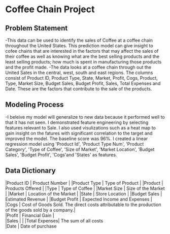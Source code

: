 # Coffee Chain Project

## Problem Statement 
-This data can be used to identify the sales of Coffee at a coffee chain throughout the United States. This prediction model can give insight to cofee chains that are interested in the factors that may affect the sales of their coffee as well as knowing what are the best selling products and the least selling products; how much is spent in manufacturing those products and the profit made. 
-The data looks at a coffee chain through out the United Sates in the central, west, south and east regions. The columns consist of Product ID, Product Type, State, Market, Profit, Cogs, Product, Type, Market Size, Budget Sales, Budget Profit, Sales, Total Expenses and Date. These are the factors that contribute to the sale of the products. 

## Modeling Process
-I beleive my model will generalize to new data because it performed well to that it has not seen. I demonstrated feature engineering by selecting features relevant to Sale. I also used visulizations such as a heat map to gain insight on the fatures with significant correlation to the target and improved the model. The baseline score was 96%. I created a linear regression model using 'Product Id', 'Product Type Num', 'Product Category', 'Type of Coffee', 'Size of Market', 'Market Location', 'Budget Sales', 'Budget Profit', 'Cogs'and 'States' as features.

## Data Dictionary
|Product ID    | Product Number                                                                                     | 
|Product Type  | Type of Product                                                                                    |
|Product       | Products Offered                                                                                   | 
|Type          | Type of Coffee                                                                                     |
|Market Size   | Size of the Market                                                                                 |
|Market        | Location of the Market                                                                             |
|State         | Store Location                                                                                     |
|Budget Sales  | Estimated Revenue                                                                                  |
|Budget Profit | Expected Income and Expenses                                                                       |
|Cogs          | Cost of Goods Sold. The direct costs attributable to the production of the goods sold by a company.|  
|Profit        | Financial Gain                                                                                     |                                                                                   
|Sales         |                                                                                                    |
|Total Expenses| The sum of all costs                                                                               
|Date          | Date of purchase                                                                                  

